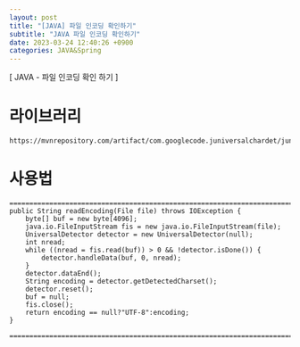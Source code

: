 ```yaml
---
layout: post
title: "[JAVA] 파일 인코딩 확인하기"
subtitle: "JAVA 파일 인코딩 확인하기"
date: 2023-03-24 12:40:26 +0900
categories: JAVA&Spring
---
```

[ JAVA - 파일 인코딩 확인 하기 ]


# 라이브러리
	https://mvnrepository.com/artifact/com.googlecode.juniversalchardet/juniversalchardet/1.0.3

# 사용법

	=================================================================================================================
	public String readEncoding(File file) throws IOException {
		byte[] buf = new byte[4096];
		java.io.FileInputStream fis = new java.io.FileInputStream(file);
		UniversalDetector detector = new UniversalDetector(null);
		int nread;
		while ((nread = fis.read(buf)) > 0 && !detector.isDone()) {
			detector.handleData(buf, 0, nread);
		}
		detector.dataEnd();
		String encoding = detector.getDetectedCharset();
		detector.reset();
		buf = null;
		fis.close();
		return encoding == null?"UTF-8":encoding;
	}

	=================================================================================================================
